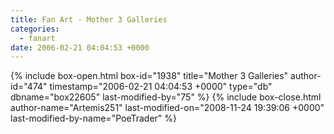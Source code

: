 ```yaml
---
title: Fan Art - Mother 3 Galleries
categories:
  - fanart
date: 2006-02-21 04:04:53 +0000
---
```

{% include box-open.html box-id="1938" title="Mother 3 Galleries" author-id="474" timestamp="2006-02-21 04:04:53 +0000" type="db" dbname="box22605" last-modified-by="75" %}
<navigator group="Fanart|Mother3" quantity="250" offdir="TRUE" /> <displaytor mode="thumbnail" />
{% include box-close.html author-name="Artemis251" last-modified-on="2008-11-24 19:39:06 +0000" last-modified-by-name="PoeTrader" %}
